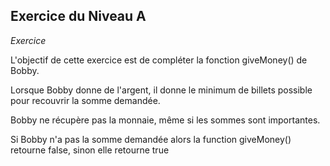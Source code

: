 ## Exercice du Niveau A

*Exercice*

L'objectif de cette exercice est de compléter la fonction giveMoney() de Bobby.

Lorsque Bobby donne de l'argent, il donne le minimum de billets possible pour recouvrir
 la somme demandée.

Bobby ne récupère pas la monnaie, même si les sommes sont importantes.

Si Bobby n'a pas la somme demandée alors la function giveMoney() retourne false,
sinon elle retourne true


